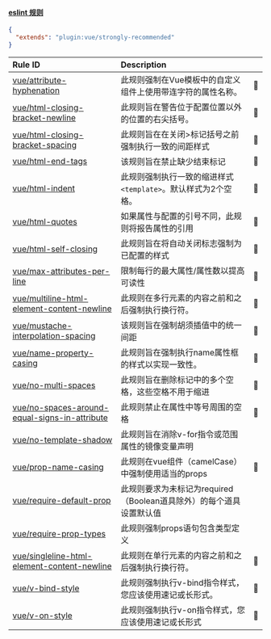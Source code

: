 #### [eslint 规则](https://eslint.vuejs.org/rules/v-on-style.html)

```json
{
  "extends": "plugin:vue/strongly-recommended"
}
```

| Rule ID | Description |    |
|:--------|:------------|:---|
| [vue/attribute-hyphenation](./attribute-hyphenation.md) |此规则强制在Vue模板中的自定义组件上使用带连字符的属性名称。| :wrench: |
| [vue/html-closing-bracket-newline](./html-closing-bracket-newline.md) | 此规则旨在警告位于配置位置以外的位置的右​​尖括号。 | :wrench: |
| [vue/html-closing-bracket-spacing](./html-closing-bracket-spacing.md) | 此规则旨在在关闭>标记括号之前强制执行一致的间距样式 | :wrench: |
| [vue/html-end-tags](./html-end-tags.md) | 该规则旨在禁止缺少结束标记 | :wrench: |
| [vue/html-indent](./html-indent.md) | 此规则强制执行一致的缩进样式  `<template>`。默认样式为2个空格。| :wrench: |
| [vue/html-quotes](./html-quotes.md) | 如果属性与配置的引号不同，此规则将报告属性的引用 | :wrench: |
| [vue/html-self-closing](./html-self-closing.md) | 此规则旨在将自动关闭标志强制为已配置的样式| :wrench: |
| [vue/max-attributes-per-line](./max-attributes-per-line.md) | 限制每行的最大属性/属性数以提高可读性| :wrench: |
| [vue/multiline-html-element-content-newline](./multiline-html-element-content-newline.md) | 此规则在多行元素的内容之前和之后强制执行换行符。 | :wrench: |
| [vue/mustache-interpolation-spacing](./mustache-interpolation-spacing.md) | 该规则旨在强制胡须插值中的统一间距| :wrench: |
| [vue/name-property-casing](./name-property-casing.md) | 此规则旨在强制执行name属性框的样式以实现一致性。 | :wrench: |
| [vue/no-multi-spaces](./no-multi-spaces.md) | 此规则旨在删除标记中的多个空格，这些空格不用于缩进| :wrench: |
| [vue/no-spaces-around-equal-signs-in-attribute](./no-spaces-around-equal-signs-in-attribute.md) | 此规则禁止在属性中等号周围的空格 | :wrench: |
| [vue/no-template-shadow](./no-template-shadow.md) | 此规则旨在消除v-for指令或范围属性的镜像变量声明 |  |
| [vue/prop-name-casing](./prop-name-casing.md) | 此规则在vue组件（camelCase）中强制使用适当的props| :wrench: |
| [vue/require-default-prop](./require-default-prop.md) | 此规则要求为未标记为required（Boolean道具除外）的每个道具设置默认值 |  |
| [vue/require-prop-types](./require-prop-types.md) | 此规则强制props语句包含类型定义 |  |
| [vue/singleline-html-element-content-newline](./singleline-html-element-content-newline.md) | 此规则在单行元素的内容之前和之后强制执行换行符。| :wrench: |
| [vue/v-bind-style](./v-bind-style.md) | 此规则强制执行v-bind指令样式，您应该使用速记或长形式。| :wrench: |
| [vue/v-on-style](./v-on-style.md) | 此规则强制执行v-on指令样式，您应该使用速记或长形式 | :wrench: |
